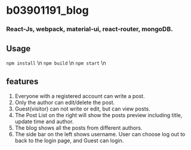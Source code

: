 # b03901191_blog
### React-Js, webpack, material-ui, react-router, mongoDB.

## Usage
`npm install` \n
`npm build` \n
`npm start` \n

## features
1. Everyone with a registered account can write a post.
2. Only the author can edit/delete the post.
3. Guest(visitor) can not write or edit, but can view posts.
4. The Post List on the right will show the posts preview including title, update time and author.
5. The blog shows all the posts from different authors.
6. The side bar on the left shows username. User can choose log out to back to the login page, and Guest can login. 
